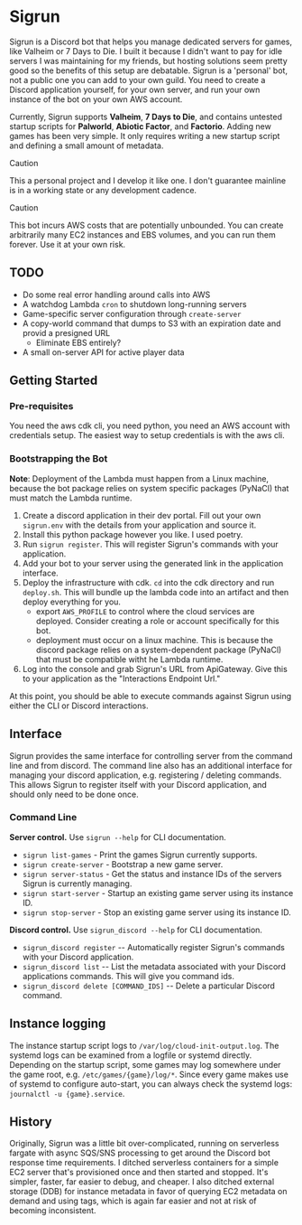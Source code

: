 # Sigrun

Sigrun is a Discord bot that helps you manage dedicated servers for games, like Valheim or 7 Days to Die. I built it because I didn't want to pay for idle servers I was maintaining for my friends, but hosting solutions seem pretty good so the benefits of this setup are debatable. Sigrun is a 'personal' bot, not a public one you can add to your own guild. You need to create a Discord application yourself, for your own server, and run your own instance of the bot on your own AWS account.

Currently, Sigrun supports **Valheim**, **7 Days to Die**, and contains untested startup scripts for **Palworld**, **Abiotic Factor**, and **Factorio**. Adding new games has been very simple. It only requires writing a new startup script and defining a small amount of metadata.

> [!CAUTION]
> This a personal project and I develop it like one. I don't guarantee mainline is in a working state or any development cadence.

> [!CAUTION]
> This bot incurs AWS costs that are potentially unbounded. You can create arbitrarily many EC2 instances and EBS volumes, and you can run them forever. Use it at your own risk.

## TODO
- Do some real error handling around calls into AWS
- A watchdog Lambda `cron` to shutdown long-running servers
- Game-specific server configuration through `create-server`
- A copy-world command that dumps to S3 with an expiration date and provid a presigned URL
    - Eliminate EBS entirely?
- A small on-server API for active player data

## Getting Started

### Pre-requisites

You need the aws cdk cli, you need python, you need an AWS account with credentials setup. The easiest way to setup credentials is with the aws cli.

### Bootstrapping the Bot

**Note**: Deployment of the Lambda must happen from a Linux machine, because the bot package relies on system specific packages (PyNaCl) that must match the Lambda runtime.

1. Create a discord application in their dev portal. Fill out your own `sigrun.env` with the details from your application and source it.
2. Install this python package however you like. I used poetry.
3. Run `sigrun register`. This will register Sigrun's commands with your application.
4. Add your bot to your server using the generated link in the application interface.
5. Deploy the infrastructure with cdk. `cd` into the cdk directory and run `deploy.sh`. This will bundle up the lambda code into an artifact and then deploy everything for you.
    - export `AWS_PROFILE` to control where the cloud services are deployed. Consider creating a role or account specifically for this bot.
    - deployment must occur on a linux machine. This is because the discord package relies on a system-dependent package (PyNaCl) that must be compatible witht he Lambda runtime.
6. Log into the console and grab Sigrun's URL from ApiGateway. Give this to your application as the "Interactions Endpoint Url."

At this point, you should be able to execute commands against Sigrun using either the CLI or Discord interactions.

## Interface

Sigrun provides the same interface for controlling server from the command line and from discord. The command line also has an additional interface for managing your discord application, e.g. registering / deleting commands. This allows Sigrun to register itself with your Discord application, and should only need to be done once.

### Command Line

**Server control.** Use `sigrun --help` for CLI documentation.

- `sigrun list-games` - Print the games Sigrun currently supports.
- `sigrun create-server` - Bootstrap a new game server.
- `sigrun server-status` - Get the status and instance IDs of the servers Sigrun is currently managing.
- `sigrun start-server` - Startup an existing game server using its instance ID.
- `sigrun stop-server` - Stop an existing game server using its instance ID.

**Discord control.** Use `sigrun_discord --help` for CLI documentation.

- `sigrun_discord register` -- Automatically register Sigrun's commands with your Discord application.
- `sigrun_discord list` -- List the metadata associated with your Discord applications commands. This will give you command ids.
- `sigrun_discord delete [COMMAND_IDS]` -- Delete a particular Discord command.

## Instance logging

The instance startup script logs to `/var/log/cloud-init-output.log`. The systemd logs can be examined from a logfile or systemd directly. Depending on the startup script, some games may log somewhere under the game root, e.g. `/etc/games/{game}/log/*`. Since every game makes use of systemd to configure auto-start, you can always check the systemd logs: `journalctl -u {game}.service`.

## History

Originally, Sigrun was a little bit over-complicated, running on serverless fargate with async SQS/SNS processing to get around the Discord bot response time requirements. I ditched serverless containers for a simple EC2 server that's provisioned once and then started and stopped. It's simpler, faster, far easier to debug, and cheaper. I also ditched external storage (DDB) for instance metadata in favor of querying EC2 metadata on demand and using tags, which is again far easier and not at risk of becoming inconsistent.
